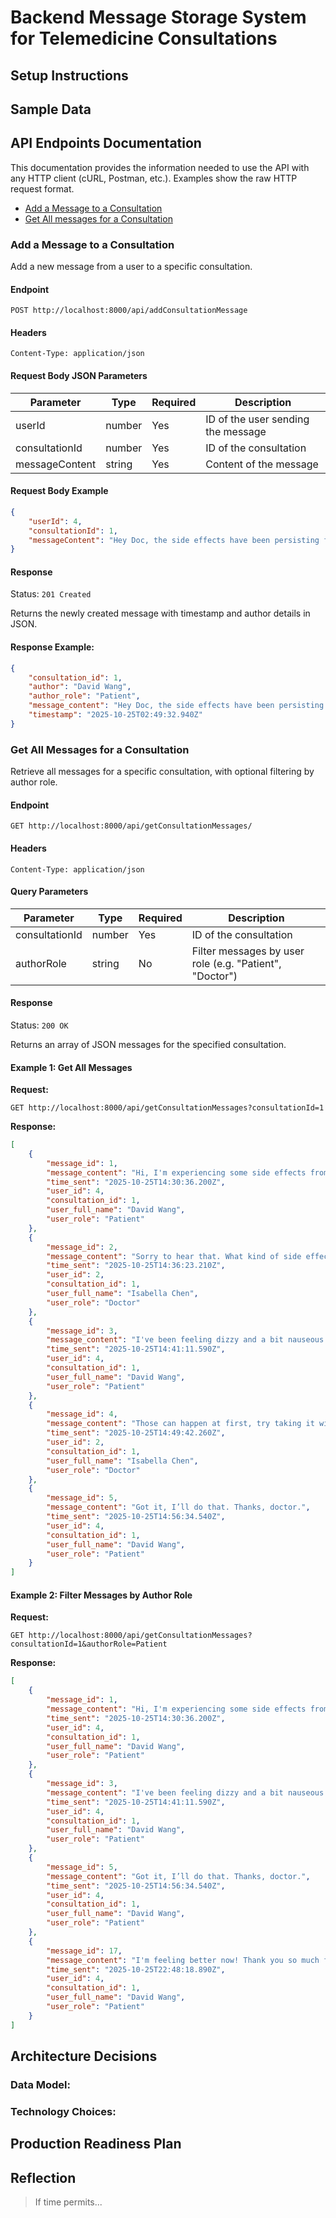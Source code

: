 # Backend Message Storage System for Telemedicine Consultations

## Setup Instructions

## Sample Data

## API Endpoints Documentation 

This documentation provides the information needed to use the API with any HTTP client (cURL, Postman, etc.). Examples show
the raw HTTP request format.

- [Add a Message to a Consultation](#add-a-message-to-a-consultation)
- [Get All messages for a Consultation](#get-all-messages-for-a-consultation)

### Add a Message to a Consultation 

Add a new message from a user to a specific consultation.

#### Endpoint

```
POST http://localhost:8000/api/addConsultationMessage
```

#### Headers
```
Content-Type: application/json
```

#### Request Body JSON Parameters

| Parameter       | Type    | Required | Description                         |
| --------------- | ------- |--------- | ----------------------------------- |
| userId          | number  | Yes      | ID of the user sending the message  |
| consultationId  | number  | Yes      | ID of the consultation              |
| messageContent  | string  | Yes      | Content of the message              |

#### Request Body Example
```JSON
{
    "userId": 4,
    "consultationId": 1,
    "messageContent": "Hey Doc, the side effects have been persisting for more than two days. What should I do?"
}
```

#### Response

Status: `201 Created`

Returns the newly created message with timestamp and author details in JSON.

#### Response Example:
```JSON
{
    "consultation_id": 1,
    "author": "David Wang",
    "author_role": "Patient",
    "message_content": "Hey Doc, the side effects have been persisting for more than two days. What should I do?",
    "timestamp": "2025-10-25T02:49:32.940Z"
}
```


### Get All Messages for a Consultation

Retrieve all messages for a specific consultation, with optional filtering by author role.

#### Endpoint 

```
GET http://localhost:8000/api/getConsultationMessages/
```

#### Headers
```
Content-Type: application/json
```

#### Query Parameters

| Parameter       | Type    | Required  | Description                                             |
| --------------- | ------- | --------- | ------------------------------------------------------- |
| consultationId  | number  | Yes       | ID of the consultation                                  |
| authorRole      | string  | No        | Filter messages by user role (e.g. "Patient", "Doctor") |

#### Response 

Status: `200 OK`

Returns an array of JSON messages for the specified consultation.

#### Example 1: Get All Messages

**Request:**
```
GET http://localhost:8000/api/getConsultationMessages?consultationId=1
```

**Response:**
```JSON
[
    {
        "message_id": 1,
        "message_content": "Hi, I'm experiencing some side effects from the new medication",
        "time_sent": "2025-10-25T14:30:36.200Z",
        "user_id": 4,
        "consultation_id": 1,
        "user_full_name": "David Wang",
        "user_role": "Patient"
    },
    {
        "message_id": 2,
        "message_content": "Sorry to hear that. What kind of side effects are you noticing?",
        "time_sent": "2025-10-25T14:36:23.210Z",
        "user_id": 2,
        "consultation_id": 1,
        "user_full_name": "Isabella Chen",
        "user_role": "Doctor"
    },
    {
        "message_id": 3,
        "message_content": "I've been feeling dizzy and a bit nauseous since yesterday.",
        "time_sent": "2025-10-25T14:41:11.590Z",
        "user_id": 4,
        "consultation_id": 1,
        "user_full_name": "David Wang",
        "user_role": "Patient"
    },
    {
        "message_id": 4,
        "message_content": "Those can happen at first, try taking it with food. If it persists more than 2 days, let me know.",
        "time_sent": "2025-10-25T14:49:42.260Z",
        "user_id": 2,
        "consultation_id": 1,
        "user_full_name": "Isabella Chen",
        "user_role": "Doctor"
    },
    {
        "message_id": 5,
        "message_content": "Got it, I’ll do that. Thanks, doctor.",
        "time_sent": "2025-10-25T14:56:34.540Z",
        "user_id": 4,
        "consultation_id": 1,
        "user_full_name": "David Wang",
        "user_role": "Patient"
    }
]
```

#### Example 2: Filter Messages by Author Role

**Request:**
```
GET http://localhost:8000/api/getConsultationMessages?consultationId=1&authorRole=Patient
```

**Response:**
```JSON
[
    {
        "message_id": 1,
        "message_content": "Hi, I'm experiencing some side effects from the new medication",
        "time_sent": "2025-10-25T14:30:36.200Z",
        "user_id": 4,
        "consultation_id": 1,
        "user_full_name": "David Wang",
        "user_role": "Patient"
    },
    {
        "message_id": 3,
        "message_content": "I've been feeling dizzy and a bit nauseous since yesterday.",
        "time_sent": "2025-10-25T14:41:11.590Z",
        "user_id": 4,
        "consultation_id": 1,
        "user_full_name": "David Wang",
        "user_role": "Patient"
    },
    {
        "message_id": 5,
        "message_content": "Got it, I’ll do that. Thanks, doctor.",
        "time_sent": "2025-10-25T14:56:34.540Z",
        "user_id": 4,
        "consultation_id": 1,
        "user_full_name": "David Wang",
        "user_role": "Patient"
    },
    {
        "message_id": 17,
        "message_content": "I'm feeling better now! Thank you so much for the check-in?",
        "time_sent": "2025-10-25T22:48:18.890Z",
        "user_id": 4,
        "consultation_id": 1,
        "user_full_name": "David Wang",
        "user_role": "Patient"
    }
]
```

## Architecture Decisions

### Data Model:

### Technology Choices:

## Production Readiness Plan

## Reflection
> If time permits...